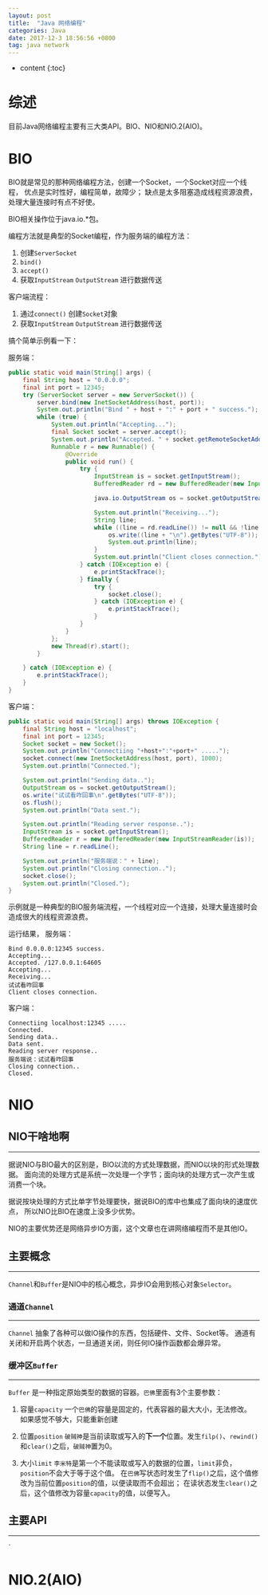 ```yaml
---
layout: post
title:  "Java 网络编程"
categories: Java
date: 2017-12-3 18:56:56 +0800
tag: java network
---
```


* content
{:toc}

# 综述
目前Java网络编程主要有三大类API。BIO、NIO和NIO.2(AIO)。

# BIO
BIO就是常见的那种网络编程方法，创建一个Socket，一个Socket对应一个线程，
优点是实时性好，编程简单，故障少；
缺点是太多阻塞造成线程资源浪费，处理大量连接时有点不好使。

BIO相关操作位于java.io.*包。

编程方法就是典型的Socket编程，作为服务端的编程方法：
1. 创建`ServerSocket`
2. `bind()`
3. `accept()`
4. 获取`InputStream` `OutputStream` 进行数据传送

客户端流程：
1. 通过`connect()` 创建`Socket`对象
2. 获取`InputStream` `OutputStream` 进行数据传送

搞个简单示例看一下：

服务端：
```java
public static void main(String[] args) {
    final String host = "0.0.0.0";
    final int port = 12345;
    try (ServerSocket server = new ServerSocket()) {
        server.bind(new InetSocketAddress(host, port));
        System.out.println("Bind " + host + ":" + port + " success.");
        while (true) {
            System.out.println("Accepting...");
            final Socket socket = server.accept();
            System.out.println("Accepted. " + socket.getRemoteSocketAddress().toString());
            Runnable r = new Runnable() {
                @Override
                public void run() {
                    try {
                        InputStream is = socket.getInputStream();
                        BufferedReader rd = new BufferedReader(new InputStreamReader(is));

                        java.io.OutputStream os = socket.getOutputStream();

                        System.out.println("Receiving...");
                        String line;
                        while ((line = rd.readLine()) != null && !line.isEmpty()) {
                            os.write((line + "\n").getBytes("UTF-8"));
                            System.out.println(line);
                        }
                        System.out.println("Client closes connection.");
                    } catch (IOException e) {
                        e.printStackTrace();
                    } finally {
                        try {
                            socket.close();
                        } catch (IOException e) {
                            e.printStackTrace();
                        }
                    }
                }
            };
            new Thread(r).start();
        }

    } catch (IOException e) {
        e.printStackTrace();
    }
}
```
客户端：
```java
public static void main(String[] args) throws IOException {
    final String host = "localhost";
    final int port = 12345;
    Socket socket = new Socket();
    System.out.println("Connectiing "+host+":"+port+" .....");
    socket.connect(new InetSocketAddress(host, port), 1000);
    System.out.println("Connected.");

    System.out.println("Sending data..");
    OutputStream os = socket.getOutputStream();
    os.write("试试看咋回事\n".getBytes("UTF-8"));
    os.flush();
    System.out.println("Data sent.");

    System.out.println("Reading server response..");
    InputStream is = socket.getInputStream();
    BufferedReader r = new BufferedReader(new InputStreamReader(is));
    String line = r.readLine();

    System.out.println("服务端说：" + line);
    System.out.println("Closing connection..");
    socket.close();
    System.out.println("Closed.");
}
```
示例就是一种典型的BIO服务端流程，一个线程对应一个连接，处理大量连接时会造成很大的线程资源浪费。

运行结果，
服务端：
```
Bind 0.0.0.0:12345 success.
Accepting...
Accepted. /127.0.0.1:64605
Accepting...
Receiving...
试试看咋回事
Client closes connection.

```
客户端：
```
Connectiing localhost:12345 .....
Connected.
Sending data..
Data sent.
Reading server response..
服务端说：试试看咋回事
Closing connection..
Closed.
```

# NIO
## NIO干啥地啊
-------------------
据说NIO与BIO最大的区别是，BIO以流的方式处理数据，而NIO以块的形式处理数据。
面向流的处理方式是系统一次处理一个字节；面向块的处理方式一次产生或消费一个块。

据说按块处理的方式比单字节处理要快，据说BIO的库中也集成了面向块的速度优点，
所以NIO比BIO在速度上没多少优势。

NIO的主要优势还是网络异步IO方面，这个文章也在讲网络编程而不是其他IO。

## 主要概念
-------------------
`Channel`和`Buffer`是NIO中的核心概念，异步IO会用到核心对象`Selector`。

### 通道`Channel`
-------------------
`Channel` 抽象了各种可以做IO操作的东西，包括硬件、文件、Socket等。
通道有关闭和开启两个状态，一旦通道关闭，则任何IO操作函数都会爆异常。

### 缓冲区`Buffer`
-------------------
`Buffer` 是一种指定原始类型的数据的容器。`巴佛`里面有3个主要参数：
1. 容量`capacity`
    一个`巴佛`的容量是固定的，代表容器的最大大小，无法修改。
    如果感觉不够大，只能重新创建

1. 位置`position`
    `破贼神`是当前读取或写入的**下一个**位置。发生`filp()`、`rewind()`和`clear()`之后，`破贼神`置为0。

1. 大小`limit`
    `李米特`是第一个不能读取或写入的数据的位置，`limit`非负，`position`不会大于等于这个值。
    在`巴佛`写状态时发生了`flip()`之后，这个值修改为当前位置`position`的值，以便读取而不会超出；
    在读状态发生`clear()`之后，这个值修改为容量`capacity`的值，以便写入。

## 主要API
-----------------------
`

# NIO.2(AIO)

